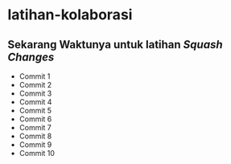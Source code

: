 # latihan-kolaborasi

Sekarang Waktunya untuk latihan *Squash Changes*
--
- Commit 1
- Commit 2
- Commit 3
- Commit 4
- Commit 5
- Commit 6
- Commit 7
- Commit 8
- Commit 9
- Commit 10
